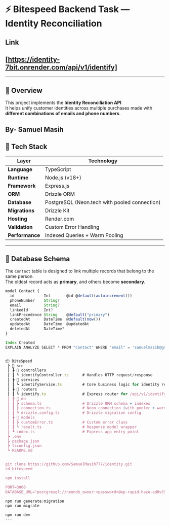 # ⚡ Bitespeed Backend Task — Identity Reconciliation

## Link
## [https://identity-7bit.onrender.com/api/v1/identify]

---
## 🧩 Overview
This project implements the **Identity Reconciliation API**  
It helps unify customer identities across multiple purchases made with **different combinations of emails and phone numbers**.

By- Samuel Masih
---

## 🚀 Tech Stack

| Layer | Technology |
|-------|-------------|
| **Language** | TypeScript |
| **Runtime** | Node.js (v18+) |
| **Framework** | Express.js |
| **ORM** | Drizzle ORM |
| **Database** | PostgreSQL (Neon.tech with pooled connection) |
| **Migrations** | Drizzle Kit |
| **Hosting** | Render.com |
| **Validation** | Custom Error Handling |
| **Performance** | Indexed Queries + Warm Pooling |

---

## 🧱 Database Schema

The `Contact` table is designed to link multiple records that belong to the same person.  
The oldest record acts as **primary**, and others become **secondary**.

```ts
model Contact {
  id             Int       @id @default(autoincrement())
  phoneNumber    String?
  email          String?
  linkedId       Int?
  linkPrecedence String    @default("primary")
  createdAt      DateTime  @default(now())
  updatedAt      DateTime  @updatedAt
  deletedAt      DateTime?
}

Index Created
EXPLAIN ANALYZE SELECT * FROM "Contact" WHERE "email" = 'samuelmasih@gmail.com';


📦 BiteSpeed
 ┣ 📂 src
 ┃ ┣ 📂 controllers
 ┃ ┃ ┗ identifyController.ts      # Handles HTTP request/response
 ┃ ┣ 📂 services
 ┃ ┃ ┗ identifyService.ts         # Core business logic for identity resolution
 ┃ ┣ 📂 routers
 ┃ ┃ ┗ identify.ts                # Express router for /api/v1/identify
 ┃ ┣ 📂 db
 ┃ ┃ ┣ schema.ts                  # Drizzle ORM schema + indexes
 ┃ ┃ ┣ connection.ts              # Neon connection (with pooler + warmup)
 ┃ ┃ ┗ drizzle.config.ts          # Drizzle migration config
 ┃ ┣ 📂 models
 ┃ ┃ ┣ customError.ts             # Custom error class
 ┃ ┃ ┗ result.ts                  # Response model wrapper
 ┃ ┗ index.ts                     # Express app entry point
 ┣ .env
 ┣ package.json
 ┣ tsconfig.json
 ┗ README.md


git clone https://github.com/SamuelMasih777/identity.git
cd bitespeed

npm install

PORT=3000
DATABASE_URL="postgresql://neondb_owner:<password>@ep-rapid-haze-ad8v5568-pooler.c-2.us-east-1.aws.neon.tech/neondb?sslmode=require"

npm run generate:migration
npm run migrate

npm run dev
---
